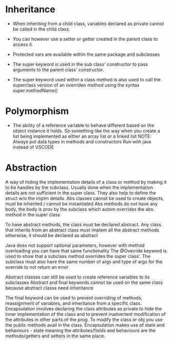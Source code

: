 # Inheritance

- When inheriting from a child class, variables declared as private cannot be called in the child class. 
- You can however use a setter or getter created in the parent class to access it.
- Protected vars are available within the same package and subclasses

- The super keyword is used in the sub class' constructor to pass arguments to the parent class' constructor.
- The super keyword used within a class method is also used to call the superclass version of an overriden method using the syntax super.methodName()


# Polymorphism

- The ability of a reference variable to behave different based on the object instance it holds. 
So something like the way when you create a list being implemented as either an array list or a linked list
NOTE: Always put data types in methods and constructors
Run with java instead of VSCODE

# Abstraction
A way of hiding the implementation details of a class or method by making it to be handles by the subclass. Usually done when the implementation details are not sufficient in the super class. They also help to define the struct w/o the implm details.
Abs classes cannot be used to create objects, must be inherited / cannot be instantiated
Abs methods do not have any body, the body is prov by the subclass which autom overrides the abs method in the super class

To have abstract methods, the class must be declared abstract.
Any class that inherits from an abstract class must implem all the abstract methods otherwise, it should be declared as abstract

Java does not support optional parameters, however with method overloading you can have that same functionality
The @Override keyword is used to show that a subclass method overrides the super class'. The subclass must also have the same number of args and type of args for the override to not return an error

Abstract classes can still be used to create reference variables to its subclasses
Abstract and final keywords cannot be used on the same class because abstract classs need inheritance

The final keyword can be used to prevent overriding of methods, reassignment of variables, and inheritance from a specific class.
Encapsulation involves declaring the class attributes as private to hide the inner implementation of the class and to prevent inadvertent modification of the attributes in other parts of the prog. 
To modify the class or obj you use the public methods avail in the class.
Encapsulation makes use of state and behaviours - state meaning the attributes/fields and behaviours are the methods/getters and setters in the same place.
